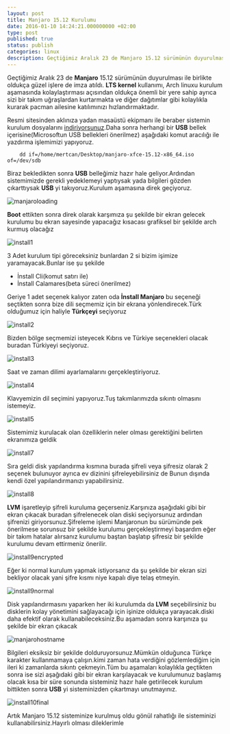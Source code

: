 ```yaml
---
layout: post
title: Manjaro 15.12 Kurulumu
date: 2016-01-10 14:24:21.000000000 +02:00
type: post
published: true
status: publish
categories: linux
description: Geçtiğimiz Aralık 23 de Manjaro 15.12 sürümünün duyurulması ile birlikte oldukça güzel işlere de imza atıldı. LTS kernel kullanımı gerekse
---
```


Geçtiğimiz Aralık 23 de **Manjaro** 15.12 sürümünün duyurulması ile birlikte oldukça güzel işlere de imza atıldı. **LTS kernel** kullanımı, Arch linuxu kurulum aşamasında kolaylaştırması açısından oldukça önemli bir yere sahip ayrıca sizi bir takım uğraşlardan kurtarmakta ve diğer dağıtımlar gibi kolaylıkla kurarak pacman ailesine katılımınızı hızlandırmaktadır.

Resmi sitesinden aklınıza yadan masaüstü ekipmanı ile beraber sistemin kurulum dosyalarını [indiriyorsunuz](https://manjaro.github.io/).Daha sonra herhangi bir **USB** bellek içerisine(Microsoftun USB bellekleri önerilmez) aşağıdaki komut aracılığı ile yazdırma işlemimizi yapıyoruz.

```
    dd if=/home/mertcan/Desktop/manjaro-xfce-15.12-x86_64.iso of=/dev/sdb
```

Biraz bekledikten sonra **USB** belleğimiz hazır hale geliyor.Ardından sistemimizde gerekli yedeklemeyi yaptıysak yada bilgileri gözden çıkarttıysak **USB** yi takıyoruz.Kurulum aşamasına direk geçiyoruz.

![manjaroloading](/assets/manjaroloading.png)

**Boot** ettikten sonra direk olarak karşımıza şu şekilde bir ekran gelecek kurulumu bu ekran sayesinde yapacağız kısacası grafiksel bir şekilde arch kurmuş olacağız

![install1](/assets/install1.png)

3 Adet kurulum tipi göreceksiniz bunlardan 2 si bizim işimize yaramayacak.Bunlar ise şu şekilde

- İnstall Cli(komut satırı ile)
- İnstall Calamares(beta süreci önerilmez)

Geriye 1 adet seçenek kalıyor zaten oda **İnstall Manjaro** bu seçeneği seçtikten sonra bize dili seçmemiz için bir ekrana yönlendirecek.Türk olduğumuz için haliyle **Türkçeyi** seçiyoruz

![install2](/assets/install2.png)

Bizden bölge seçmemizi isteyecek Kıbrıs ve Türkiye seçenekleri olacak buradan Türkiyeyi seçiyoruz.

![install3](/assets/install3.png)

Saat ve zaman dilimi ayarlamalarını gerçekleştiriyoruz.

![install4](/assets/install4.png)

Klavyemizin dil seçimini yapıyoruz.Tuş takımlarımızda sıkıntı olmasını istemeyiz.

![install5](/assets/install5.png)

Sistemimiz kurulacak olan özelliklerin neler olması gerektiğini belirten ekranımıza geldik

![install7](/assets/install7.png)

Sıra geldi disk yapılandırma kısmına burada şifreli veya şifresiz olarak 2 seçenek bulunuyor ayrıca ev dizinini şifreleyebilirsiniz de Bunun dışında kendi özel yapılandırmanızı yapabilirsiniz.

![install8](/assets/install8.png)

**LVM** işaretleyip şifreli kuruluma geçerseniz.Karşınıza aşağıdaki gibi bir ekran çıkacak buradan şifrelenecek olan diski seçiyorsunuz ardından şifrenizi giriyorsunuz.Şifreleme işlemi Manjaronun bu sürümünde pek önerilmese sorunsuz bir şekilde kurulumu gerçekleştirmeyi başardım eğer bir takım hatalar alırsanız kurulumu baştan başlatıp şifresiz bir şekilde kurulumu devam ettirmeniz önerilir.

![install9encrypted](/assets/install9encrypted.png)

Eğer ki normal kurulum yapmak istiyorsanız da şu şekilde bir ekran sizi bekliyor olacak yani şifre kısmı niye kapalı diye telaş etmeyin.

![install9normal](/assets/install9norma.png)

Disk yapılandırmasını yaparken her iki kurulumda da **LVM** seçebilirsiniz bu disklerin kolay yönetimini sağlayacağı için işinize oldukça yarayacak.diski daha efektif olarak kullanabileceksiniz.Bu aşamadan sonra karşınıza şu şekilde bir ekran çıkacak

![manjarohostname](/assets/manjarohostname.png)

Bilgileri eksiksiz bir şekilde dolduruyorsunuz.Mümkün olduğunca Türkçe karakter kullanmamaya çalışın.kimi zaman hata verdiğini gözlemlediğim için ileri ki zamanlarda sıkıntı çekmeyin.Tüm bu aşamaları kolaylıkla geçtikten sonra ise sizi aşağıdaki gibi bir ekran karşılayacak ve kurulumunuz başlamış olacak kısa bir süre sonunda sisteminiz hazır hale getirilecek kurulum bittikten sonra **USB** yi sisteminizden çıkartmayı unutmayınız.

![install10final](/assets/install10final.png)

Artık Manjaro 15.12 sisteminize kurulmuş oldu gönül rahatlığı ile sisteminizi kullanabilirsiniz.Hayırlı olması dileklerimle
